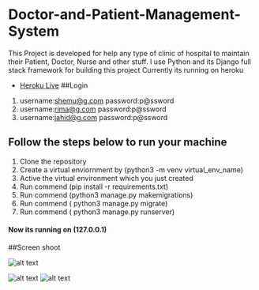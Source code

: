 # Doctor-and-Patient-Management-System
This Project is developed for help any type of clinic of hospital to maintain their Patient, Doctor, Nurse and other stuff. I use Python and its Django full stack framework for building this project  Currently its running on heroku
* [Heroku Live](https://clinic71.herokuapp.com)
##Login
1. username:shemu@g.com
   password:p@ssword
2.  username:rima@g.com
   password:p@ssword
3.  username:jahid@g.com
   password:p@ssword
## Follow the steps below to run your machine

1. Clone the repository 
2. Create a virtual enviornment by (python3 -m venv virtual_env_name)
3. Active the virtual environment which you just created
4. Run commend (pip install -r requirements.txt)
5. Run commend (python3 manage.py makemigrations)
6. Run commend ( python3 manage.py migrate)
7. Run commend ( python3 manage.py runserver)

#### Now its running on (127.0.0.1)
##Screen shoot

![alt text](https://i.imgur.com/O9I3cQP.png)

![alt text](https://i.imgur.com/JzE1Ckm.png)
![alt text](https://i.imgur.com/8nMLb3L.png)

